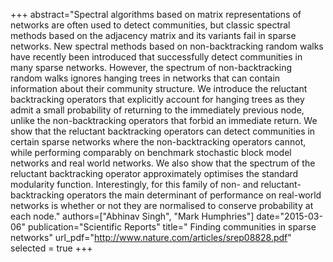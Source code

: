 +++
abstract="Spectral algorithms based on matrix representations of networks are often used to detect communities, but classic spectral methods based on the adjacency matrix and its variants fail in sparse networks. New spectral methods based on non-backtracking random walks have recently been introduced that successfully detect communities in many sparse networks. However, the spectrum of non-backtracking random walks ignores hanging trees in networks that can contain information about their community structure. We introduce the reluctant backtracking operators that explicitly account for hanging trees as they admit a small probability of returning to the immediately previous node, unlike the non-backtracking operators that forbid an immediate return. We show that the reluctant backtracking operators can detect communities in certain sparse networks where the non-backtracking operators cannot, while performing comparably on benchmark stochastic block model networks and real world networks. We also show that the spectrum of the reluctant backtracking operator approximately optimises the standard modularity function. Interestingly, for this family of non- and reluctant-backtracking operators the main determinant of performance on real-world networks is whether or not they are normalised to conserve probability at each node."
authors=["Abhinav Singh", "Mark Humphries"]
date="2015-03-06"
publication="Scientific Reports"
title=" Finding communities in sparse networks"
url_pdf="http://www.nature.com/articles/srep08828.pdf"
selected = true
+++